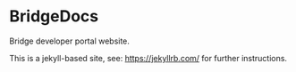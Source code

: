 # BridgeDocs

Bridge developer portal website.

This is a jekyll-based site, see: https://jekyllrb.com/ for further instructions.
